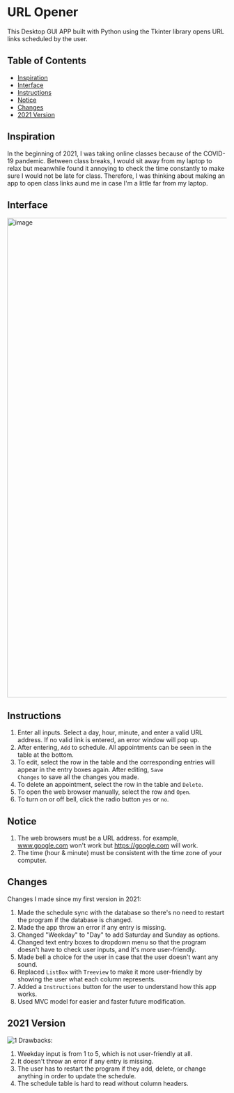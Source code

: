 # URL Opener

This Desktop GUI APP built with Python using the Tkinter library opens URL links scheduled by the user. 

## Table of Contents
- [Inspiration](#insipiration)
- [Interface](#interface)
- [Instructions](#instructions)
- [Notice](#notice)
- [Changes](#changes)
- [2021 Version](#2021-version)

## Inspiration
In the beginning of 2021, I was taking online classes because of the COVID-19 pandemic. Between class breaks, I would sit away from my laptop to relax but meanwhile found it annoying to check the time constantly to make sure I would not be late for class. Therefore, I was thinking about making an app to open class links aund me in case I'm a little far from my laptop. 

## Interface
<img width="1100" alt="image" src="https://user-images.githubusercontent.com/71456398/180375246-b6a5f707-76e7-4746-be14-857ea21b5224.png">

## Instructions
  1. Enter all inputs. Select a day, hour, minute, and enter a valid URL address. If no valid link is entered, an error window will pop up. 
  2. After entering, <code>Add</code> to schedule. All appointments can be seen in the table at the bottom.  
  3. To edit, select the row in the table and the corresponding entries will appear in the entry boxes again. After editing, <code>Save Changes</code> to save all the changes you made. 
  4. To delete an appointment, select the row in the table and <code>Delete</code>. 
  5. To open the web browser manually, select the row and <code>Open</code>. 
  6. To turn on or off bell, click the radio button <code>yes</code> or <code>no</code>. 

## Notice
  1. The web browsers must be a URL address. for example, www.google.com won't work but https://google.com will work. 
  2. The time (hour & minute) must be consistent with the time zone of your computer.  
  
## Changes
Changes I made since my first version in 2021:
  1. Made the schedule sync with the database so there's no need to restart the program if the database is changed.
  2. Made the app throw an error if any entry is missing. 
  3. Changed "Weekday" to "Day" to add Saturday and Sunday as options. 
  4. Changed text entry boxes to dropdown menu so that the program doesn't have to check user inputs, and it's more user-friendly. 
  5. Made bell a choice for the user in case that the user doesn't want any sound. 
  6. Replaced <code>ListBox</code> with <code>Treeview</code> to make it more user-friendly by showing the user what each column represents. 
  7. Added a <code>Instructions</code> button for the user to understand how this app works. 
  8. Used MVC model for easier and faster future modification. 
  
 ## 2021 Version
  ![1](https://user-images.githubusercontent.com/71456398/180378832-561ac578-6147-4102-a086-63f70eae07a7.jpeg)
 Drawbacks:
  1. Weekday input is from 1 to 5, which is not user-friendly at all. 
  2. It doesn't throw an error if any entry is missing. 
  3. The user has to restart the program if they add, delete, or change anything in order to update the schedule.  
  4. The schedule table is hard to read without column headers. 
 
